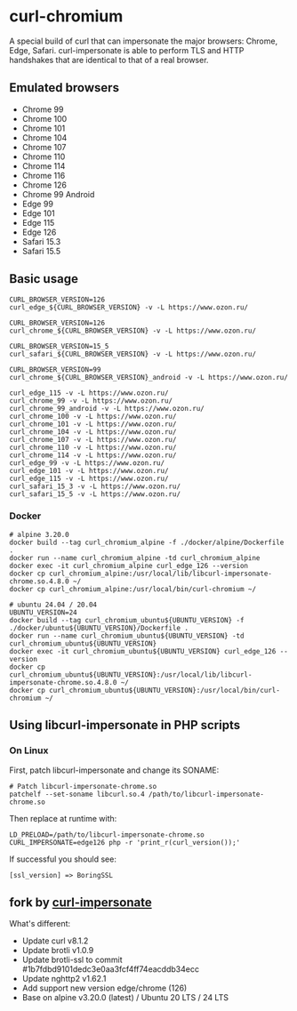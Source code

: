 # curl-chromium

A special build of curl that can impersonate the major browsers: Chrome, Edge, Safari. curl-impersonate is able to perform TLS and HTTP handshakes that are identical to that of a real browser.

## Emulated browsers

- Chrome 99
- Chrome 100
- Chrome 101
- Chrome 104
- Chrome 107
- Chrome 110
- Chrome 114
- Chrome 116
- Chrome 126
- Chrome 99 Android
- Edge 99
- Edge 101
- Edge 115
- Edge 126
- Safari 15.3
- Safari 15.5

## Basic usage

```shell
CURL_BROWSER_VERSION=126
curl_edge_${CURL_BROWSER_VERSION} -v -L https://www.ozon.ru/

CURL_BROWSER_VERSION=126
curl_chrome_${CURL_BROWSER_VERSION} -v -L https://www.ozon.ru/

CURL_BROWSER_VERSION=15_5
curl_safari_${CURL_BROWSER_VERSION} -v -L https://www.ozon.ru/

CURL_BROWSER_VERSION=99
curl_chrome_${CURL_BROWSER_VERSION}_android -v -L https://www.ozon.ru/
```

```shell
curl_edge_115 -v -L https://www.ozon.ru/
curl_chrome_99 -v -L https://www.ozon.ru/
curl_chrome_99_android -v -L https://www.ozon.ru/
curl_chrome_100 -v -L https://www.ozon.ru/
curl_chrome_101 -v -L https://www.ozon.ru/
curl_chrome_104 -v -L https://www.ozon.ru/
curl_chrome_107 -v -L https://www.ozon.ru/
curl_chrome_110 -v -L https://www.ozon.ru/
curl_chrome_114 -v -L https://www.ozon.ru/
curl_edge_99 -v -L https://www.ozon.ru/
curl_edge_101 -v -L https://www.ozon.ru/
curl_edge_115 -v -L https://www.ozon.ru/
curl_safari_15_3 -v -L https://www.ozon.ru/
curl_safari_15_5 -v -L https://www.ozon.ru/
```

### Docker

```shell
# alpine 3.20.0
docker build --tag curl_chromium_alpine -f ./docker/alpine/Dockerfile .
docker run --name curl_chromium_alpine -td curl_chromium_alpine
docker exec -it curl_chromium_alpine curl_edge_126 --version
docker cp curl_chromium_alpine:/usr/local/lib/libcurl-impersonate-chrome.so.4.8.0 ~/
docker cp curl_chromium_alpine:/usr/local/bin/curl-chromium ~/

# ubuntu 24.04 / 20.04
UBUNTU_VERSION=24
docker build --tag curl_chromium_ubuntu${UBUNTU_VERSION} -f ./docker/ubuntu${UBUNTU_VERSION}/Dockerfile .
docker run --name curl_chromium_ubuntu${UBUNTU_VERSION} -td curl_chromium_ubuntu${UBUNTU_VERSION}
docker exec -it curl_chromium_ubuntu${UBUNTU_VERSION} curl_edge_126 --version
docker cp curl_chromium_ubuntu${UBUNTU_VERSION}:/usr/local/lib/libcurl-impersonate-chrome.so.4.8.0 ~/
docker cp curl_chromium_ubuntu${UBUNTU_VERSION}:/usr/local/bin/curl-chromium ~/
```

## Using libcurl-impersonate in PHP scripts

### On Linux

First, patch libcurl-impersonate and change its SONAME:

```text
# Patch libcurl-impersonate-chrome.so
patchelf --set-soname libcurl.so.4 /path/to/libcurl-impersonate-chrome.so
```

Then replace at runtime with:

```text
LD_PRELOAD=/path/to/libcurl-impersonate-chrome.so CURL_IMPERSONATE=edge126 php -r 'print_r(curl_version());'
```

If successful you should see:

```text
[ssl_version] => BoringSSL
```

## fork by [curl-impersonate](https://github.com/lwthiker/curl-impersonate)

What's different:
- Update curl v8.1.2
- Update brotli v1.0.9 
- Update brotli-ssl to commit #1b7fdbd9101dedc3e0aa3fcf4ff74eacddb34ecc
- Update nghttp2 v1.62.1
- Add support new version edge/chrome (126)
- Base on alpine v3.20.0 (latest) / Ubuntu 20 LTS / 24 LTS

